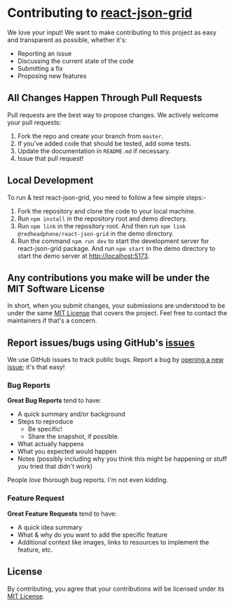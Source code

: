 # Contributing to [react-json-grid](https://github.com/RedHeadphone/react-json-grid)

We love your input! We want to make contributing to this project as easy and transparent as possible, whether it's:

-   Reporting an issue
-   Discussing the current state of the code
-   Submitting a fix
-   Proposing new features

## All Changes Happen Through Pull Requests

Pull requests are the best way to propose changes. We actively welcome your pull requests:

1.  Fork the repo and create your branch from `master`.
2.  If you've added code that should be tested, add some tests.
3.  Update the documentation in `README.md` if necessary.
4.  Issue that pull request!

## Local Development

To run & test react-json-grid, you need to follow a few simple steps:-

1.  Fork the repository and clone the code to your local machine.
2.  Run `npm install` in the repository root and demo directory.
3.  Run `npm link` in the repository root. And then run `npm link @redheadphone/react-json-grid` in the demo directory.
3.  Run the command `npm run dev` to start the development server for react-json-grid package. And run `npm start` in the demo directory to start the demo server at <http://localhost:5173>.

## Any contributions you make will be under the MIT Software License

In short, when you submit changes, your submissions are understood to be under the same [MIT License](http://choosealicense.com/licenses/mit/) that covers the project. Feel free to contact the maintainers if that's a concern.

## Report issues/bugs using GitHub's [issues](https://github.com/RedHeadphone/react-json-grid/issues)

We use GitHub issues to track public bugs. Report a bug by [opening a new issue](https://github.com/RedHeadphone/react-json-grid/issues/new/choose); it's that easy!

### Bug Reports

**Great Bug Reports** tend to have:

-   A quick summary and/or background
-   Steps to reproduce
    -   Be specific!
    -   Share the snapshot, if possible.
-   What actually happens
-   What you expected would happen
-   Notes (possibly including why you think this might be happening or stuff you tried that didn't work)

People _love_ thorough bug reports. I'm not even kidding.

### Feature Request

**Great Feature Requests** tend to have:

-   A quick idea summary
-   What & why do you want to add the specific feature
-   Additional context like images, links to resources to implement the feature, etc.

## License

By contributing, you agree that your contributions will be licensed under its [MIT License](./LICENSE).